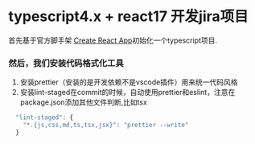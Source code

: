 # typescript4.x + react17 开发jira项目

首先基于官方脚手架 [Create React App](https://github.com/facebook/create-react-app)初始化一个typescript项目.

### 然后，我们安装代码格式化工具
1. 安装prettier（安装的是开发依赖不是vscode插件）用来统一代码风格
2. 安装lint-staged在commit的时候，自动使用prettier和eslint，注意在package.json添加其他文件判断,比如tsx
```javascript
  "lint-staged": {
    "*.{js,css,md,ts,tsx,jsx}": "prettier --write"
  }
```

